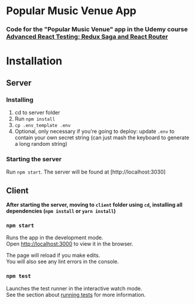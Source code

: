 # Popular Music Venue App

### Code for the "Popular Music Venue" app in the Udemy course [Advanced React Testing: Redux Saga and React Router](https://www.udemy.com/course/advanced-react-testing/?referralCode=317FB8E2C866D75D3B71)

# Installation

## Server
### Installing

1. cd to server folder
2. Run `npm install`
3. `cp .env_template .env`
4. Optional, only necessary if you're going to deploy: update `.env` to contain your own secret string (can just mash the keyboard to generate a long random string)

### Starting the server

Run `npm start`. The server will be found at [http://localhost:3030]

## Client
**After starting the server, moving to `client` folder using `cd`, installing all dependencies (`npm install` or `yarn install`)**
### `npm start`

Runs the app in the development mode.<br />
Open [http://localhost:3000](http://localhost:3000) to view it in the browser.

The page will reload if you make edits.<br />
You will also see any lint errors in the console.

### `npm test`

Launches the test runner in the interactive watch mode.<br />
See the section about [running tests](https://facebook.github.io/create-react-app/docs/running-tests) for more information.